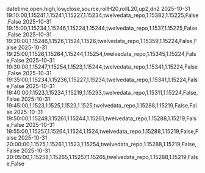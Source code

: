 datetime,open,high,low,close,source,rollH20,rollL20,up2,dn2
2025-10-31 19:10:00,1.15241,1.15241,1.15227,1.15234,twelvedata_repo,1.15382,1.15225,False,False
2025-10-31 19:15:00,1.15234,1.15246,1.15224,1.15244,twelvedata_repo,1.1537,1.15225,False,False
2025-10-31 19:20:00,1.15246,1.1526,1.1524,1.1526,twelvedata_repo,1.15359,1.15224,False,False
2025-10-31 19:25:00,1.1526,1.15264,1.15244,1.15254,twelvedata_repo,1.15345,1.15224,False,False
2025-10-31 19:30:00,1.15247,1.15254,1.1523,1.15244,twelvedata_repo,1.15341,1.15224,False,False
2025-10-31 19:35:00,1.15234,1.15236,1.15227,1.15234,twelvedata_repo,1.15341,1.15224,False,False
2025-10-31 19:40:00,1.1523,1.15234,1.15219,1.15233,twelvedata_repo,1.15311,1.15224,False,False
2025-10-31 19:45:00,1.1523,1.1525,1.1523,1.1525,twelvedata_repo,1.15288,1.15219,False,False
2025-10-31 19:50:00,1.15248,1.15261,1.15244,1.15261,twelvedata_repo,1.15288,1.15219,False,False
2025-10-31 19:55:00,1.15257,1.15264,1.1524,1.1524,twelvedata_repo,1.15288,1.15219,False,False
2025-10-31 20:00:00,1.1525,1.15261,1.1523,1.15254,twelvedata_repo,1.15288,1.15219,False,False
2025-10-31 20:05:00,1.15258,1.15265,1.15257,1.15265,twelvedata_repo,1.15288,1.15219,False,False
